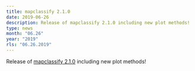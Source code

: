 ```yaml
---
title: mapclassify 2.1.0
date: 2019-06-26
description: Release of mapclassify 2.1.0 including new plot methods!
type: news
month: "06.26"
year: "2019"
rls: "06.26.2019"
---
```


Release of <a href="https://pypi.org/project/mapclassify/">mapclassify 2.1.0</a> including new plot methods!